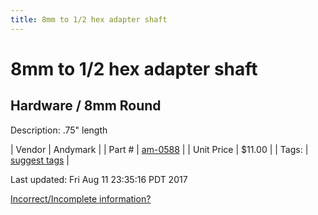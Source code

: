 ```yaml
---
title: 8mm to 1/2 hex adapter shaft
---
```


# 8mm to 1/2 hex adapter shaft
## Hardware / 8mm Round
Description: 	.75" length 

| Vendor | Andymark | 
| Part # | [am-0588](http://www.andymark.com/product-p/am-0588.htm) | 
| Unit Price | $11.00 | 
| Tags: | [suggest tags](https://docs.google.com/forms/d/e/1FAIpQLSeWyY8v3RgOty-MyWmh9U0iivNYN_molChYyS-0U-o-kOAv_g/viewform) | 

Last updated: Fri Aug 11 23:35:16 PDT 2017

 [Incorrect/Incomplete information?](https://docs.google.com/forms/d/e/1FAIpQLSeWyY8v3RgOty-MyWmh9U0iivNYN_molChYyS-0U-o-kOAv_g/viewform)